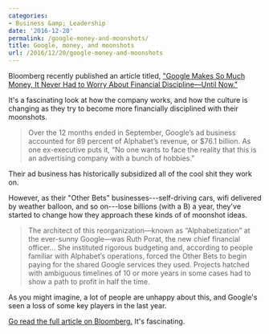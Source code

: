 ```yaml
---
categories:
- Business &amp; Leadership
date: '2016-12-20'
permalink: /google-money-and-moonshots/
title: Google, money, and moonshots
url: /2016/12/20/google-money-and-moonshots
---
```


Bloomberg recently published an article titled, ["Google Makes So Much Money, It Never Had to Worry About Financial Discipline—Until Now."](https://www.bloomberg.com/news/features/2016-12-08/google-makes-so-much-money-it-never-had-to-worry-about-financial-discipline)

It's a fascinating look at how the company works, and how the culture is changing as they try to become more financially disciplined with their moonshots.

> Over the 12 months ended in September, Google’s ad business accounted for 89 percent of Alphabet’s revenue, or $76.1 billion. As one ex-executive puts it, “No one wants to face the reality that this is an advertising company with a bunch of hobbies.”

Their ad business has historically subsidized all of the cool shit they work on.

However, as their "Other Bets" businesses---self-driving cars, wifi delivered by weather balloon, and so on---lose billions (with a B) a year, they've started to change how they approach these kinds of of moonshot ideas.

> The architect of this reorganization—known as “Alphabetization” at the ever-sunny Google—was Ruth Porat, the new chief financial officer... She instituted rigorous budgeting and, according to people familiar with Alphabet’s operations, forced the Other Bets to begin paying for the shared Google services they used. Projects hatched with ambiguous timelines of 10 or more years in some cases had to show a path to profit in half the time.

As you might imagine, a lot of people are unhappy about this, and Google's seen a loss of some key players in the last year.

[Go read the full article on Bloomberg.](https://www.bloomberg.com/news/features/2016-12-08/google-makes-so-much-money-it-never-had-to-worry-about-financial-discipline) It's fascinating.